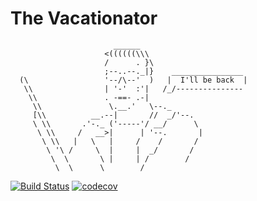 # The Vacationator

```
                       ______
                     <((((((\\\
                     /      . }\
                     ;--..--._|}    ________________
  (\                 '--/\--'  )   |  I'll be back  |
   \\                | '-'  :'|   /_/---------------
    \\               . -==- .-|
     \\               \.__.'   \--._
     [\\          __.--|       //  _/'--.
     \ \\       .'-._ ('-----'/ __/      \
      \ \\     /   __>|      | '--.       |
       \ \\   |   \   |     /    /       /
        \ '\ /     \  |     |  _/       /
         \  \       \ |     | /        /
          \  \      \        /
```


[![Build Status](https://travis-ci.org/AntonNguyen/vactionator.svg?branch=master)](https://travis-ci.org/AntonNguyen/vactionator)
[![codecov](https://codecov.io/gh/AntonNguyen/vacationator/branch/master/graph/badge.svg)](https://codecov.io/gh/AntonNguyen/vacationator)
